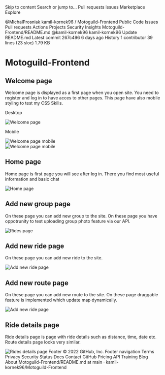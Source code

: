 Skip to content
Search or jump to…
Pull requests
Issues
Marketplace
Explore
 
@MichalProsniak 
kamil-kornek96
/
Motoguild-Frontend
Public
Code
Issues
Pull requests
Actions
Projects
Security
Insights
Motoguild-Frontend/README.md
@kamil-kornek96
kamil-kornek96 Update README.md
Latest commit 267c496 6 days ago
 History
 1 contributor
39 lines (23 sloc)  1.79 KB

# Motoguild-Frontend

## Welcome page
Welcome page is displayed as a first page when you open site. You need to register and log in to have acces to other pages. This page have also mobile styling to test my CSS Skills.

Desktop

![Welcome page](https://raw.githubusercontent.com/kamil-kornek96/Motoguild-Frontend/main/readme_files/1.png)

Mobile  

![Welcome page mobile](https://raw.githubusercontent.com/kamil-kornek96/Motoguild-Frontend/main/readme_files/7mobile.png)  
![Welcome page mobile](https://raw.githubusercontent.com/kamil-kornek96/Motoguild-Frontend/main/readme_files/8mobile.png)  

## Home page
Home page is first page you will see after log in. There you find most useful information and basic chat

![Home page](https://raw.githubusercontent.com/kamil-kornek96/Motoguild-Frontend/main/readme_files/2.png)

## Add new group page
On these page you can add new group to the site. On these page you have oppotrunity to test uploading group photo feature via our API.

![Rides page](https://raw.githubusercontent.com/kamil-kornek96/Motoguild-Frontend/e50454a89b86474bbe036abeec89a3c7d1a36cdf/readme_files/6.png)

## Add new ride page
On these page you can add new ride to the site.

![Add new ride page](https://raw.githubusercontent.com/kamil-kornek96/Motoguild-Frontend/main/readme_files/3.png)

## Add new route page
On these page you can add new route to the site. On these page draggable feature is implemented which update map dynamically.

![Add new ride page](https://raw.githubusercontent.com/kamil-kornek96/Motoguild-Frontend/main/readme_files/4.png)


## Ride details page
Ride details page is page with ride details such as distance, time, date etc. Route details page looks very similar.

![Rides details page](https://raw.githubusercontent.com/kamil-kornek96/Motoguild-Frontend/main/readme_files/5.png)
Footer
© 2022 GitHub, Inc.
Footer navigation
Terms
Privacy
Security
Status
Docs
Contact GitHub
Pricing
API
Training
Blog
About
Motoguild-Frontend/README.md at main · kamil-kornek96/Motoguild-Frontend 
